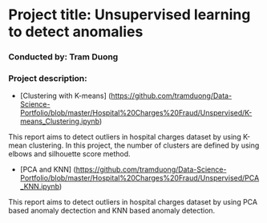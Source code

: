 # Project title: Unsupervised learning to detect anomalies
### Conducted by: Tram Duong

### Project description: 

+ [Clustering with K-means] (https://github.com/tramduong/Data-Science-Portfolio/blob/master/Hospital%20Charges%20Fraud/Unspervised/K-means_Clustering.ipynb)

This report aims to detect outliers in hospital charges dataset by using K-mean clustering. In this project, the number of clusters are defined by using elbows and silhouette score method. 

+ [PCA and KNN] (https://github.com/tramduong/Data-Science-Portfolio/blob/master/Hospital%20Charges%20Fraud/Unspervised/PCA_KNN.ipynb)

This report aims to detect outliers in hospital charges dataset by using PCA based anomaly dectection and KNN based anomaly detection. 

